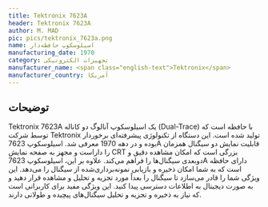 ```yaml
---
title: Tektronix 7623A
header: Tektronix 7623A
author: M. MAD
pic: pics/tektronix_7623a.png
name: اسیلوسکوپ حافظه‌دار
manufacturing_date: 1970
category: تجهیزات الکترونیکی
manufacturer_name: <span class="english-text">Tektronix</span>
manufacturer_country: آمریکا
---
```


<h2 class="fa-IR-explanation-header">توضیحات</h2>
<p>
<span class="english-text">Tektronix 7623A</span>
یک اسیلوسکوپ آنالوگ دو کاناله
<span class="english-text">(Dual-Trace)</span>
با حافظه است که توسط شرکت
<span class="english-text">Tektronix</span>
تولید شده است. این دستگاه از تکنولوژی پیشرفته‌ای برخوردار بوده و در دهه 1970
معرفی شد. اسیلوسکوپ
<span class="english-text">7623A</span>
قابلیت نمایش دو سیگنال همزمان را داراست و مجهز به صفحه نمایش
<span class="english-text">CRT</span>
بزرگی است که امکان مشاهده دقیق و دوبعدی سیگنال‌ها را فراهم می‌کند. علاوه بر
این، اسیلوسکوپ
<span class="english-text">7623A</span>
دارای حافظه است که به شما امکان ذخیره و بازیابی نمونه‌برداری‌شده از سیگنال را
می‌دهد. این ویژگی شما را قادر می‌سازد تا سیگنال را بعداً مورد تجزیه و تحلیل و
مشاهده قرار دهید و به صورت دیجیتال به اطلاعات دسترسی پیدا کنید. این ویژگی مفید
برای کاربرانی است که نیاز به ذخیره و تجزیه و تحلیل سیگنال‌های پیچیده و طولانی
دارند.
</p>
